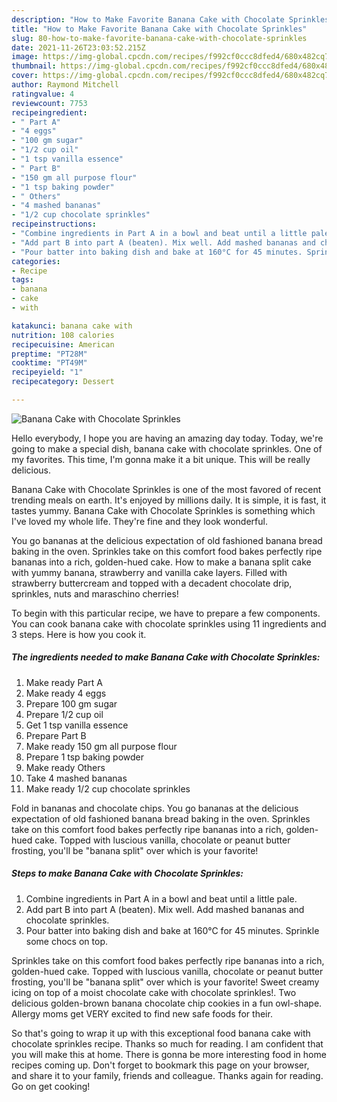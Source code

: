 ```yaml
---
description: "How to Make Favorite Banana Cake with Chocolate Sprinkles"
title: "How to Make Favorite Banana Cake with Chocolate Sprinkles"
slug: 80-how-to-make-favorite-banana-cake-with-chocolate-sprinkles
date: 2021-11-26T23:03:52.215Z
image: https://img-global.cpcdn.com/recipes/f992cf0ccc8dfed4/680x482cq70/banana-cake-with-chocolate-sprinkles-recipe-main-photo.jpg
thumbnail: https://img-global.cpcdn.com/recipes/f992cf0ccc8dfed4/680x482cq70/banana-cake-with-chocolate-sprinkles-recipe-main-photo.jpg
cover: https://img-global.cpcdn.com/recipes/f992cf0ccc8dfed4/680x482cq70/banana-cake-with-chocolate-sprinkles-recipe-main-photo.jpg
author: Raymond Mitchell
ratingvalue: 4
reviewcount: 7753
recipeingredient:
- " Part A"
- "4 eggs"
- "100 gm sugar"
- "1/2 cup oil"
- "1 tsp vanilla essence"
- " Part B"
- "150 gm all purpose flour"
- "1 tsp baking powder"
- " Others"
- "4 mashed bananas"
- "1/2 cup chocolate sprinkles"
recipeinstructions:
- "Combine ingredients in Part A in a bowl and beat until a little pale."
- "Add part B into part A (beaten). Mix well. Add mashed bananas and chocolate sprinkles."
- "Pour batter into baking dish and bake at 160°C for 45 minutes. Sprinkle some chocs on top."
categories:
- Recipe
tags:
- banana
- cake
- with

katakunci: banana cake with 
nutrition: 108 calories
recipecuisine: American
preptime: "PT28M"
cooktime: "PT49M"
recipeyield: "1"
recipecategory: Dessert

---
```



![Banana Cake with Chocolate Sprinkles](https://img-global.cpcdn.com/recipes/f992cf0ccc8dfed4/680x482cq70/banana-cake-with-chocolate-sprinkles-recipe-main-photo.jpg)

Hello everybody, I hope you are having an amazing day today. Today, we're going to make a special dish, banana cake with chocolate sprinkles. One of my favorites. This time, I'm gonna make it a bit unique. This will be really delicious.

Banana Cake with Chocolate Sprinkles is one of the most favored of recent trending meals on earth. It's enjoyed by millions daily. It is simple, it is fast, it tastes yummy. Banana Cake with Chocolate Sprinkles is something which I've loved my whole life. They're fine and they look wonderful.

You go bananas at the delicious expectation of old fashioned banana bread baking in the oven. Sprinkles take on this comfort food bakes perfectly ripe bananas into a rich, golden-hued cake. How to make a banana split cake with yummy banana, strawberry and vanilla cake layers. Filled with strawberry buttercream and topped with a decadent chocolate drip, sprinkles, nuts and maraschino cherries!


To begin with this particular recipe, we have to prepare a few components. You can cook banana cake with chocolate sprinkles using 11 ingredients and 3 steps. Here is how you cook it.

<!--inarticleads1-->

##### The ingredients needed to make Banana Cake with Chocolate Sprinkles:

1. Make ready  Part A
1. Make ready 4 eggs
1. Prepare 100 gm sugar
1. Prepare 1/2 cup oil
1. Get 1 tsp vanilla essence
1. Prepare  Part B
1. Make ready 150 gm all purpose flour
1. Prepare 1 tsp baking powder
1. Make ready  Others
1. Take 4 mashed bananas
1. Make ready 1/2 cup chocolate sprinkles


Fold in bananas and chocolate chips. You go bananas at the delicious expectation of old fashioned banana bread baking in the oven. Sprinkles take on this comfort food bakes perfectly ripe bananas into a rich, golden-hued cake. Topped with luscious vanilla, chocolate or peanut butter frosting, you&#39;ll be &#34;banana split&#34; over which is your favorite! 

<!--inarticleads2-->

##### Steps to make Banana Cake with Chocolate Sprinkles:

1. Combine ingredients in Part A in a bowl and beat until a little pale.
1. Add part B into part A (beaten). Mix well. Add mashed bananas and chocolate sprinkles.
1. Pour batter into baking dish and bake at 160°C for 45 minutes. Sprinkle some chocs on top.


Sprinkles take on this comfort food bakes perfectly ripe bananas into a rich, golden-hued cake. Topped with luscious vanilla, chocolate or peanut butter frosting, you&#39;ll be &#34;banana split&#34; over which is your favorite! Sweet creamy icing on top of a moist chocolate cake with chocolate sprinkles!. Two delicious golden-brown banana chocolate chip cookies in a fun owl-shape. Allergy moms get VERY excited to find new safe foods for their. 

So that's going to wrap it up with this exceptional food banana cake with chocolate sprinkles recipe. Thanks so much for reading. I am confident that you will make this at home. There is gonna be more interesting food in home recipes coming up. Don't forget to bookmark this page on your browser, and share it to your family, friends and colleague. Thanks again for reading. Go on get cooking!

